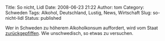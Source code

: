 Title: So nicht, Lidl
Date: 2008-06-23 21:22
Author: tom
Category: Schweden
Tags: Alkohol, Deutschland, Lustig, News, Wirtschaft
Slug: so-nicht-lidl
Status: published

Wer in Schweden zu höherem Alkoholkonsum auffordert, wird vom Staat
[zurückgepfiffen](http://www.sr.se/cgi-bin/international/nyhetssidor/artikel.asp?nyheter=1&programid=2108&Artikel=2150913).
Wie unschwedisch, so etwas zu versuchen.

